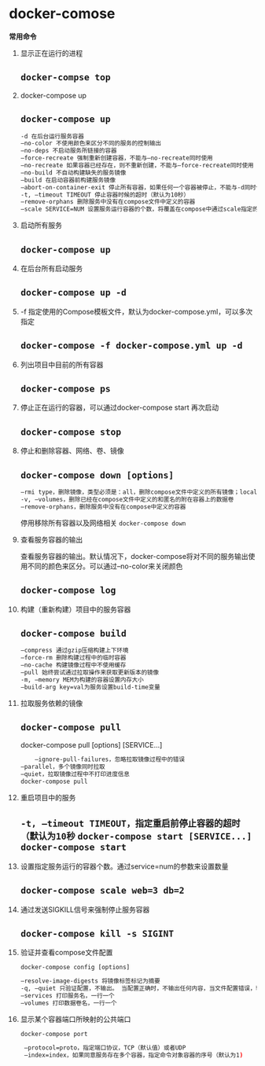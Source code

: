 # docker-comose

**常用命令**

1. 显示正在运行的进程

    `docker-compse top`
    -----

2. docker-compose up

    `docker-compose up`
    ---

    ```zsh
    -d 在后台运行服务容器
    –no-color 不使用颜色来区分不同的服务的控制输出
    –no-deps 不启动服务所链接的容器
    –force-recreate 强制重新创建容器，不能与–no-recreate同时使用
    –no-recreate 如果容器已经存在，则不重新创建，不能与–force-recreate同时使用
    –no-build 不自动构建缺失的服务镜像
    –build 在启动容器前构建服务镜像
    –abort-on-container-exit 停止所有容器，如果任何一个容器被停止，不能与-d同时使用
    -t, –timeout TIMEOUT 停止容器时候的超时（默认为10秒）
    –remove-orphans 删除服务中没有在compose文件中定义的容器
    –scale SERVICE=NUM 设置服务运行容器的个数，将覆盖在compose中通过scale指定的参数
    ```

3. 启动所有服务

    `docker-compose up`
    ---

4. 在后台所有启动服务

    `docker-compose up -d`
    ---

5. -f 指定使用的Compose模板文件，默认为docker-compose.yml，可以多次指定

    `docker-compose -f docker-compose.yml up -d`
    ---

6. 列出项目中目前的所有容器

    `docker-compose ps`
    ---

7. 停止正在运行的容器，可以通过docker-compose start 再次启动

    `docker-compose stop`
    ---

8. 停止和删除容器、网络、卷、镜像

    `docker-compose down [options]`
    ---

    ```zsh
    –rmi type，删除镜像，类型必须是：all，删除compose文件中定义的所有镜像；local，删除镜像名为空的镜像
    -v, –volumes，删除已经在compose文件中定义的和匿名的附在容器上的数据卷
    –remove-orphans，删除服务中没有在compose中定义的容器
    ```

    停用移除所有容器以及网络相关
    `docker-compose down`

9. 查看服务容器的输出
    
    查看服务容器的输出。默认情况下，docker-compose将对不同的服务输出使用不同的颜色来区分。可以通过–no-color来关闭颜色

    `docker-compose log`
    ---
10. 构建（重新构建）项目中的服务容器

    `docker-compose build`
    ---
    ```zsh
    –compress 通过gzip压缩构建上下环境
    –force-rm 删除构建过程中的临时容器
    –no-cache 构建镜像过程中不使用缓存
    –pull 始终尝试通过拉取操作来获取更新版本的镜像
    -m, –memory MEM为构建的容器设置内存大小
    –build-arg key=val为服务设置build-time变量
    ```
11. 拉取服务依赖的镜像

    `docker-compose pull`
    ---
    docker-compose pull [options] [SERVICE...]
    
    ```zsh
        –ignore-pull-failures，忽略拉取镜像过程中的错误
    –parallel，多个镜像同时拉取
    –quiet，拉取镜像过程中不打印进度信息
    docker-compose pull
    ```
12. 重启项目中的服务

    `-t, –timeout TIMEOUT，指定重启前停止容器的超时（默认为10秒`
    `docker-compose start [SERVICE...]`
    `docker-compose start`
    ---

13. 设置指定服务运行的容器个数。通过service=num的参数来设置数量

    `docker-compose scale web=3 db=2`
    ---
14. 通过发送SIGKILL信号来强制停止服务容器

    `docker-compose kill -s SIGINT`
    --
15. 验证并查看compose文件配置

    `docker-compose config [options]`

    ```zsh
    –resolve-image-digests 将镜像标签标记为摘要
    -q, –quiet 只验证配置，不输出。 当配置正确时，不输出任何内容，当文件配置错误，输出错误信息
    –services 打印服务名，一行一个
    –volumes 打印数据卷名，一行一个
    ```
16. 显示某个容器端口所映射的公共端口

    `docker-compose port`

    ```zsh
     –protocol=proto，指定端口协议，TCP（默认值）或者UDP
     –index=index，如果同意服务存在多个容器，指定命令对象容器的序号（默认为1)
    ```
    